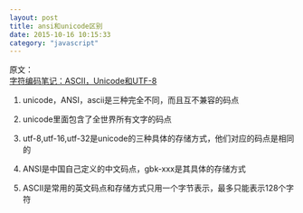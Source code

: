 ```yaml
---
layout: post
title: ansi和unicode区别
date: 2015-10-16 10:15:33
category: "javascript"
--- 
```


原文：  
[字符编码笔记：ASCII，Unicode和UTF-8](http://www.ruanyifeng.com/blog/2007/10/ascii_unicode_and_utf-8.html)

1. unicode，ANSI，ascii是三种完全不同，而且互不兼容的码点
2. unicode里面包含了全世界所有文字的码点
3. utf-8,utf-16,utf-32是unicode的三种具体的存储方式，他们对应的码点是相同的
4. ANSI是中国自己定义的中文码点，gbk-xxx是其具体的存储方式

5. ASCII是常用的英文码点和存储方式只用一个字节表示，最多只能表示128个字符

